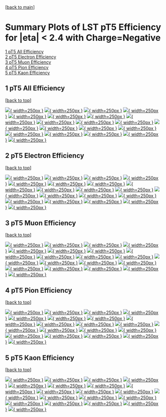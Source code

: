 [[back to main](./)]

# <a name="top"></a> Summary Plots of LST pT5 Efficiency for |eta| < 2.4 with Charge=Negative

[1 pT5 All Efficiency](#1)<br/>[2 pT5 Electron Efficiency](#2)<br/>[3 pT5 Muon Efficiency](#3)<br/>[4 pT5 Pion Efficiency](#4)<br/>[5 pT5 Kaon Efficiency](#5)<br/>



## <a name="1"></a> 1 pT5 All Efficiency

 [[back to top](#top)]

[![](../mtv/var/pT5_loweta_0_-1_eff_pt.png){ width=250px }](pT5_loweta_0_-1_eff_pt.html)
[![](../mtv/var/pT5_loweta_0_-1_eff_ptzoom.png){ width=250px }](pT5_loweta_0_-1_eff_ptzoom.html)
[![](../mtv/var/pT5_loweta_0_-1_eff_ptlow.png){ width=250px }](pT5_loweta_0_-1_eff_ptlow.html)
[![](../mtv/var/pT5_loweta_0_-1_eff_ptlowzoom.png){ width=250px }](pT5_loweta_0_-1_eff_ptlowzoom.html)
[![](../mtv/var/pT5_loweta_0_-1_eff_ptmtv.png){ width=250px }](pT5_loweta_0_-1_eff_ptmtv.html)
[![](../mtv/var/pT5_loweta_0_-1_eff_ptmtvzoom.png){ width=250px }](pT5_loweta_0_-1_eff_ptmtvzoom.html)
[![](../mtv/var/pT5_loweta_0_-1_eff_eta.png){ width=250px }](pT5_loweta_0_-1_eff_eta.html)
[![](../mtv/var/pT5_loweta_0_-1_eff_etazoom.png){ width=250px }](pT5_loweta_0_-1_eff_etazoom.html)
[![](../mtv/var/pT5_loweta_0_-1_eff_etacoarse.png){ width=250px }](pT5_loweta_0_-1_eff_etacoarse.html)
[![](../mtv/var/pT5_loweta_0_-1_eff_etacoarsezoom.png){ width=250px }](pT5_loweta_0_-1_eff_etacoarsezoom.html)
[![](../mtv/var/pT5_loweta_0_-1_eff_phi.png){ width=250px }](pT5_loweta_0_-1_eff_phi.html)
[![](../mtv/var/pT5_loweta_0_-1_eff_phizoom.png){ width=250px }](pT5_loweta_0_-1_eff_phizoom.html)
[![](../mtv/var/pT5_loweta_0_-1_eff_phicoarse.png){ width=250px }](pT5_loweta_0_-1_eff_phicoarse.html)
[![](../mtv/var/pT5_loweta_0_-1_eff_phicoarsezoom.png){ width=250px }](pT5_loweta_0_-1_eff_phicoarsezoom.html)
[![](../mtv/var/pT5_loweta_0_-1_eff_dxy.png){ width=250px }](pT5_loweta_0_-1_eff_dxy.html)
[![](../mtv/var/pT5_loweta_0_-1_eff_dxycoarse.png){ width=250px }](pT5_loweta_0_-1_eff_dxycoarse.html)
[![](../mtv/var/pT5_loweta_0_-1_eff_dxycoarsezoom.png){ width=250px }](pT5_loweta_0_-1_eff_dxycoarsezoom.html)
[![](../mtv/var/pT5_loweta_0_-1_eff_dz.png){ width=250px }](pT5_loweta_0_-1_eff_dz.html)
[![](../mtv/var/pT5_loweta_0_-1_eff_dzcoarse.png){ width=250px }](pT5_loweta_0_-1_eff_dzcoarse.html)
[![](../mtv/var/pT5_loweta_0_-1_eff_dzcoarsezoom.png){ width=250px }](pT5_loweta_0_-1_eff_dzcoarsezoom.html)


## <a name="2"></a> 2 pT5 Electron Efficiency

 [[back to top](#top)]

[![](../mtv/var/pT5_loweta_11_-1_eff_pt.png){ width=250px }](pT5_loweta_11_-1_eff_pt.html)
[![](../mtv/var/pT5_loweta_11_-1_eff_ptzoom.png){ width=250px }](pT5_loweta_11_-1_eff_ptzoom.html)
[![](../mtv/var/pT5_loweta_11_-1_eff_ptlow.png){ width=250px }](pT5_loweta_11_-1_eff_ptlow.html)
[![](../mtv/var/pT5_loweta_11_-1_eff_ptlowzoom.png){ width=250px }](pT5_loweta_11_-1_eff_ptlowzoom.html)
[![](../mtv/var/pT5_loweta_11_-1_eff_ptmtv.png){ width=250px }](pT5_loweta_11_-1_eff_ptmtv.html)
[![](../mtv/var/pT5_loweta_11_-1_eff_ptmtvzoom.png){ width=250px }](pT5_loweta_11_-1_eff_ptmtvzoom.html)
[![](../mtv/var/pT5_loweta_11_-1_eff_eta.png){ width=250px }](pT5_loweta_11_-1_eff_eta.html)
[![](../mtv/var/pT5_loweta_11_-1_eff_etazoom.png){ width=250px }](pT5_loweta_11_-1_eff_etazoom.html)
[![](../mtv/var/pT5_loweta_11_-1_eff_etacoarse.png){ width=250px }](pT5_loweta_11_-1_eff_etacoarse.html)
[![](../mtv/var/pT5_loweta_11_-1_eff_etacoarsezoom.png){ width=250px }](pT5_loweta_11_-1_eff_etacoarsezoom.html)
[![](../mtv/var/pT5_loweta_11_-1_eff_phi.png){ width=250px }](pT5_loweta_11_-1_eff_phi.html)
[![](../mtv/var/pT5_loweta_11_-1_eff_phizoom.png){ width=250px }](pT5_loweta_11_-1_eff_phizoom.html)
[![](../mtv/var/pT5_loweta_11_-1_eff_phicoarse.png){ width=250px }](pT5_loweta_11_-1_eff_phicoarse.html)
[![](../mtv/var/pT5_loweta_11_-1_eff_phicoarsezoom.png){ width=250px }](pT5_loweta_11_-1_eff_phicoarsezoom.html)
[![](../mtv/var/pT5_loweta_11_-1_eff_dxy.png){ width=250px }](pT5_loweta_11_-1_eff_dxy.html)
[![](../mtv/var/pT5_loweta_11_-1_eff_dxycoarse.png){ width=250px }](pT5_loweta_11_-1_eff_dxycoarse.html)
[![](../mtv/var/pT5_loweta_11_-1_eff_dxycoarsezoom.png){ width=250px }](pT5_loweta_11_-1_eff_dxycoarsezoom.html)
[![](../mtv/var/pT5_loweta_11_-1_eff_dz.png){ width=250px }](pT5_loweta_11_-1_eff_dz.html)
[![](../mtv/var/pT5_loweta_11_-1_eff_dzcoarse.png){ width=250px }](pT5_loweta_11_-1_eff_dzcoarse.html)
[![](../mtv/var/pT5_loweta_11_-1_eff_dzcoarsezoom.png){ width=250px }](pT5_loweta_11_-1_eff_dzcoarsezoom.html)


## <a name="3"></a> 3 pT5 Muon Efficiency

 [[back to top](#top)]

[![](../mtv/var/pT5_loweta_13_-1_eff_pt.png){ width=250px }](pT5_loweta_13_-1_eff_pt.html)
[![](../mtv/var/pT5_loweta_13_-1_eff_ptzoom.png){ width=250px }](pT5_loweta_13_-1_eff_ptzoom.html)
[![](../mtv/var/pT5_loweta_13_-1_eff_ptlow.png){ width=250px }](pT5_loweta_13_-1_eff_ptlow.html)
[![](../mtv/var/pT5_loweta_13_-1_eff_ptlowzoom.png){ width=250px }](pT5_loweta_13_-1_eff_ptlowzoom.html)
[![](../mtv/var/pT5_loweta_13_-1_eff_ptmtv.png){ width=250px }](pT5_loweta_13_-1_eff_ptmtv.html)
[![](../mtv/var/pT5_loweta_13_-1_eff_ptmtvzoom.png){ width=250px }](pT5_loweta_13_-1_eff_ptmtvzoom.html)
[![](../mtv/var/pT5_loweta_13_-1_eff_eta.png){ width=250px }](pT5_loweta_13_-1_eff_eta.html)
[![](../mtv/var/pT5_loweta_13_-1_eff_etazoom.png){ width=250px }](pT5_loweta_13_-1_eff_etazoom.html)
[![](../mtv/var/pT5_loweta_13_-1_eff_etacoarse.png){ width=250px }](pT5_loweta_13_-1_eff_etacoarse.html)
[![](../mtv/var/pT5_loweta_13_-1_eff_etacoarsezoom.png){ width=250px }](pT5_loweta_13_-1_eff_etacoarsezoom.html)
[![](../mtv/var/pT5_loweta_13_-1_eff_phi.png){ width=250px }](pT5_loweta_13_-1_eff_phi.html)
[![](../mtv/var/pT5_loweta_13_-1_eff_phizoom.png){ width=250px }](pT5_loweta_13_-1_eff_phizoom.html)
[![](../mtv/var/pT5_loweta_13_-1_eff_phicoarse.png){ width=250px }](pT5_loweta_13_-1_eff_phicoarse.html)
[![](../mtv/var/pT5_loweta_13_-1_eff_phicoarsezoom.png){ width=250px }](pT5_loweta_13_-1_eff_phicoarsezoom.html)
[![](../mtv/var/pT5_loweta_13_-1_eff_dxy.png){ width=250px }](pT5_loweta_13_-1_eff_dxy.html)
[![](../mtv/var/pT5_loweta_13_-1_eff_dxycoarse.png){ width=250px }](pT5_loweta_13_-1_eff_dxycoarse.html)
[![](../mtv/var/pT5_loweta_13_-1_eff_dxycoarsezoom.png){ width=250px }](pT5_loweta_13_-1_eff_dxycoarsezoom.html)
[![](../mtv/var/pT5_loweta_13_-1_eff_dz.png){ width=250px }](pT5_loweta_13_-1_eff_dz.html)
[![](../mtv/var/pT5_loweta_13_-1_eff_dzcoarse.png){ width=250px }](pT5_loweta_13_-1_eff_dzcoarse.html)
[![](../mtv/var/pT5_loweta_13_-1_eff_dzcoarsezoom.png){ width=250px }](pT5_loweta_13_-1_eff_dzcoarsezoom.html)


## <a name="4"></a> 4 pT5 Pion Efficiency

 [[back to top](#top)]

[![](../mtv/var/pT5_loweta_211_-1_eff_pt.png){ width=250px }](pT5_loweta_211_-1_eff_pt.html)
[![](../mtv/var/pT5_loweta_211_-1_eff_ptzoom.png){ width=250px }](pT5_loweta_211_-1_eff_ptzoom.html)
[![](../mtv/var/pT5_loweta_211_-1_eff_ptlow.png){ width=250px }](pT5_loweta_211_-1_eff_ptlow.html)
[![](../mtv/var/pT5_loweta_211_-1_eff_ptlowzoom.png){ width=250px }](pT5_loweta_211_-1_eff_ptlowzoom.html)
[![](../mtv/var/pT5_loweta_211_-1_eff_ptmtv.png){ width=250px }](pT5_loweta_211_-1_eff_ptmtv.html)
[![](../mtv/var/pT5_loweta_211_-1_eff_ptmtvzoom.png){ width=250px }](pT5_loweta_211_-1_eff_ptmtvzoom.html)
[![](../mtv/var/pT5_loweta_211_-1_eff_eta.png){ width=250px }](pT5_loweta_211_-1_eff_eta.html)
[![](../mtv/var/pT5_loweta_211_-1_eff_etazoom.png){ width=250px }](pT5_loweta_211_-1_eff_etazoom.html)
[![](../mtv/var/pT5_loweta_211_-1_eff_etacoarse.png){ width=250px }](pT5_loweta_211_-1_eff_etacoarse.html)
[![](../mtv/var/pT5_loweta_211_-1_eff_etacoarsezoom.png){ width=250px }](pT5_loweta_211_-1_eff_etacoarsezoom.html)
[![](../mtv/var/pT5_loweta_211_-1_eff_phi.png){ width=250px }](pT5_loweta_211_-1_eff_phi.html)
[![](../mtv/var/pT5_loweta_211_-1_eff_phizoom.png){ width=250px }](pT5_loweta_211_-1_eff_phizoom.html)
[![](../mtv/var/pT5_loweta_211_-1_eff_phicoarse.png){ width=250px }](pT5_loweta_211_-1_eff_phicoarse.html)
[![](../mtv/var/pT5_loweta_211_-1_eff_phicoarsezoom.png){ width=250px }](pT5_loweta_211_-1_eff_phicoarsezoom.html)
[![](../mtv/var/pT5_loweta_211_-1_eff_dxy.png){ width=250px }](pT5_loweta_211_-1_eff_dxy.html)
[![](../mtv/var/pT5_loweta_211_-1_eff_dxycoarse.png){ width=250px }](pT5_loweta_211_-1_eff_dxycoarse.html)
[![](../mtv/var/pT5_loweta_211_-1_eff_dxycoarsezoom.png){ width=250px }](pT5_loweta_211_-1_eff_dxycoarsezoom.html)
[![](../mtv/var/pT5_loweta_211_-1_eff_dz.png){ width=250px }](pT5_loweta_211_-1_eff_dz.html)
[![](../mtv/var/pT5_loweta_211_-1_eff_dzcoarse.png){ width=250px }](pT5_loweta_211_-1_eff_dzcoarse.html)
[![](../mtv/var/pT5_loweta_211_-1_eff_dzcoarsezoom.png){ width=250px }](pT5_loweta_211_-1_eff_dzcoarsezoom.html)


## <a name="5"></a> 5 pT5 Kaon Efficiency

 [[back to top](#top)]

[![](../mtv/var/pT5_loweta_321_-1_eff_pt.png){ width=250px }](pT5_loweta_321_-1_eff_pt.html)
[![](../mtv/var/pT5_loweta_321_-1_eff_ptzoom.png){ width=250px }](pT5_loweta_321_-1_eff_ptzoom.html)
[![](../mtv/var/pT5_loweta_321_-1_eff_ptlow.png){ width=250px }](pT5_loweta_321_-1_eff_ptlow.html)
[![](../mtv/var/pT5_loweta_321_-1_eff_ptlowzoom.png){ width=250px }](pT5_loweta_321_-1_eff_ptlowzoom.html)
[![](../mtv/var/pT5_loweta_321_-1_eff_ptmtv.png){ width=250px }](pT5_loweta_321_-1_eff_ptmtv.html)
[![](../mtv/var/pT5_loweta_321_-1_eff_ptmtvzoom.png){ width=250px }](pT5_loweta_321_-1_eff_ptmtvzoom.html)
[![](../mtv/var/pT5_loweta_321_-1_eff_eta.png){ width=250px }](pT5_loweta_321_-1_eff_eta.html)
[![](../mtv/var/pT5_loweta_321_-1_eff_etazoom.png){ width=250px }](pT5_loweta_321_-1_eff_etazoom.html)
[![](../mtv/var/pT5_loweta_321_-1_eff_etacoarse.png){ width=250px }](pT5_loweta_321_-1_eff_etacoarse.html)
[![](../mtv/var/pT5_loweta_321_-1_eff_etacoarsezoom.png){ width=250px }](pT5_loweta_321_-1_eff_etacoarsezoom.html)
[![](../mtv/var/pT5_loweta_321_-1_eff_phi.png){ width=250px }](pT5_loweta_321_-1_eff_phi.html)
[![](../mtv/var/pT5_loweta_321_-1_eff_phizoom.png){ width=250px }](pT5_loweta_321_-1_eff_phizoom.html)
[![](../mtv/var/pT5_loweta_321_-1_eff_phicoarse.png){ width=250px }](pT5_loweta_321_-1_eff_phicoarse.html)
[![](../mtv/var/pT5_loweta_321_-1_eff_phicoarsezoom.png){ width=250px }](pT5_loweta_321_-1_eff_phicoarsezoom.html)
[![](../mtv/var/pT5_loweta_321_-1_eff_dxy.png){ width=250px }](pT5_loweta_321_-1_eff_dxy.html)
[![](../mtv/var/pT5_loweta_321_-1_eff_dxycoarse.png){ width=250px }](pT5_loweta_321_-1_eff_dxycoarse.html)
[![](../mtv/var/pT5_loweta_321_-1_eff_dxycoarsezoom.png){ width=250px }](pT5_loweta_321_-1_eff_dxycoarsezoom.html)
[![](../mtv/var/pT5_loweta_321_-1_eff_dz.png){ width=250px }](pT5_loweta_321_-1_eff_dz.html)
[![](../mtv/var/pT5_loweta_321_-1_eff_dzcoarse.png){ width=250px }](pT5_loweta_321_-1_eff_dzcoarse.html)
[![](../mtv/var/pT5_loweta_321_-1_eff_dzcoarsezoom.png){ width=250px }](pT5_loweta_321_-1_eff_dzcoarsezoom.html)
